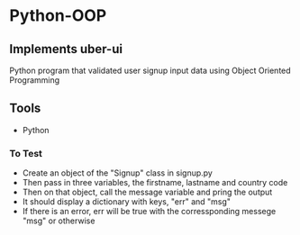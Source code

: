 # Python-OOP

## Implements uber-ui

Python program that validated user signup input data using Object Oriented Programming 

## Tools
- Python

### To Test

- Create an object of the "Signup" class in signup.py
- Then pass in three variables, the firstname, lastname and country code
- Then on that object, call the message variable and pring the output
- It should display a dictionary with keys, "err" and "msg"
- If there is an error, err will be true with the corressponding messege "msg" or otherwise
